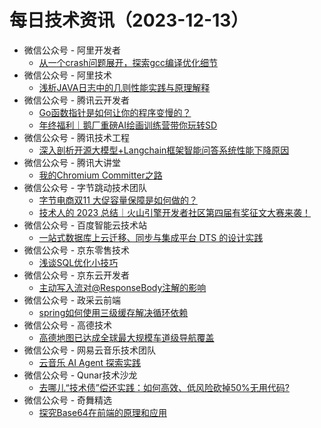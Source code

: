 # 每日技术资讯（2023-12-13）

- 微信公众号 - 阿里开发者
  - [从一个crash问题展开，探索gcc编译优化细节](https://mp.weixin.qq.com/mp/wappoc_appmsgcaptcha?poc_token=HB0JeWWjlvuEe4BOI7XsPJAJHTBorimiHjMj8BtW&target_url=https%3A%2F%2Fmp.weixin.qq.com%2Fs%3F__biz%3DMzIzOTU0NTQ0MA%3D%3D%26mid%3D2247536181%26idx%3D1%26sn%3D3efd4ff9c43c16b809597778da9c68d6)
- 微信公众号 - 阿里技术
  - [浅析JAVA日志中的几则性能实践与原理解释](https://mp.weixin.qq.com/s?__biz=Mzg4NTczNzg2OA==&mid=2247500549&idx=1&sn=61291ef4aa398d356d62be30514cbfa9)
- 微信公众号 - 腾讯云开发者
  - [Go函数指针是如何让你的程序变慢的？](https://mp.weixin.qq.com/s?__biz=MzI2NDU4OTExOQ==&mid=2247664771&idx=1&sn=4f7300a77b2f0ae3d81a10f57c0ae01e)
  - [年终福利｜鹅厂重磅AI绘画训练营带你玩转SD](https://mp.weixin.qq.com/s?__biz=MzI2NDU4OTExOQ==&mid=2247664771&idx=2&sn=e0d0053306367be1609cc7c1dac58e6d)
- 微信公众号 - 腾讯技术工程
  - [深入剖析开源大模型+Langchain框架智能问答系统性能下降原因](https://mp.weixin.qq.com/s?__biz=MjM5ODYwMjI2MA==&mid=2649781382&idx=1&sn=5b5976b30d75737338d1cf9fb8e2f673)
- 微信公众号 - 腾讯大讲堂
  - [我的Chromium Committer之路](https://mp.weixin.qq.com/s?__biz=MTEwNTM0ODI0MQ==&mid=2653484037&idx=1&sn=a1ef731a55e166a40b09a256514eeb56)
- 微信公众号 - 字节跳动技术团队
  - [字节电商双11 大促容量保障是如何做的？](https://mp.weixin.qq.com/s?__biz=MzI1MzYzMjE0MQ==&mid=2247505107&idx=1&sn=a492c8a94068b2c28b8ef7824c4e437b)
  - [技术人的 2023 总结｜火山引擎开发者社区第四届有奖征文大赛来袭！](https://mp.weixin.qq.com/s?__biz=MzI1MzYzMjE0MQ==&mid=2247505107&idx=2&sn=9e08472b0884d1a8b65f39d3b948031a)
- 微信公众号 - 百度智能云技术站
  - [一站式数据库上云迁移、同步与集成平台 DTS 的设计实践](https://mp.weixin.qq.com/s?__biz=MzkxOTM4MTM3Ng==&mid=2247487425&idx=1&sn=42d6ffaa968ccb9f6d49b32c154a0f48)
- 微信公众号 - 京东零售技术
  - [浅谈SQL优化小技巧](https://mp.weixin.qq.com/s?__biz=MzUyMDAxMjQ3Ng==&mid=2247503997&idx=1&sn=64d442312e0367d694ad675d56d939ef)
- 微信公众号 - 京东云开发者
  - [主动写入流对@ResponseBody注解的影响](https://mp.weixin.qq.com/s?__biz=MzU1OTgxMTg2Nw==&mid=2247508033&idx=1&sn=bc8d50cb19590aec774fa31cebf1439b)
- 微信公众号 - 政采云前端
  - [spring如何使用三级缓存解决循环依赖](https://mp.weixin.qq.com/s?__biz=Mzg3NTcwMTUzNA==&mid=2247494492&idx=1&sn=af347be90b5a1708ef83d45cefc46ce5)
- 微信公众号 - 高德技术
  - [高德地图已达成全球最大规模车道级导航覆盖](https://mp.weixin.qq.com/s?__biz=Mzg4MzIwMDM5Ng==&mid=2247487950&idx=1&sn=b3db2caed2f041cea236a7e0aa72fa76)
- 微信公众号 - 网易云音乐技术团队
  - [云音乐 AI Agent 探索实践](https://mp.weixin.qq.com/s?__biz=MzI1NTg3NzcwNQ==&mid=2247489855&idx=1&sn=8d3d8add4dbca63a59f094554401039c)
- 微信公众号 - Qunar技术沙龙
  - [去哪儿“技术债”偿还实践：如何高效、低风险砍掉50%无用代码?](https://mp.weixin.qq.com/s?__biz=MzA3NDcyMTQyNQ==&mid=2649277529&idx=1&sn=07705ed6944cce6163f43500aa7db193)
- 微信公众号 - 奇舞精选
  - [探究Base64在前端的原理和应用](https://mp.weixin.qq.com/s?__biz=Mzg4MTYwMzY1Mw==&mid=2247509858&idx=1&sn=5df33238e13a247e3ddc1bbe7e46e066)
